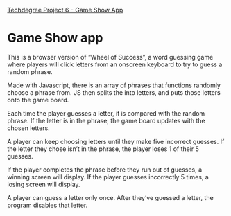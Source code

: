 [Techdegree Project 6 - Game Show App](https://gracemarsh.github.io/game-show-app/)

# Game Show app

This is a browser version of “Wheel of Success”, a word guessing game where players will click letters from an onscreen keyboard to try to guess a random phrase.

Made with Javascript, there is an array of phrases that functions randomly choose a phrase from. JS then splits the into letters, and puts those letters onto the game board.

Each time the player guesses a letter, it is compared with the random phrase. If the letter is in the phrase, the game board updates with the chosen letters.

A player can keep choosing letters until they make five incorrect guesses. If the letter they chose isn’t in the phrase, the player loses 1 of their 5 guesses.

If the player completes the phrase before they run out of guesses, a winning screen will display. If the player guesses incorrectly 5 times, a losing screen will display.

A player can guess a letter only once. After they’ve guessed a letter, the program disables that letter.
